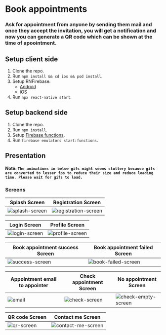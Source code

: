 # Book appointments

### Ask for appointment from anyone by sending them mail and once they accept the invitation, you will get a notification and now you can generate a QR code which can be shown at the time of apoointment.


## Setup client side

1.    Clone the repo.
2.    Run ````npm install && cd ios && pod install````.
3.    Setup RNFirebase.
      - [Android](https://rnfirebase.io/#2-android-setup)
      - [iOS](https://rnfirebase.io/#3-ios-setup)
4.    Run ````npx react-native start````.

## Setup backend side

1.    Clone the repo.
2.    Run ````npm install````.
3.    Setup [Firebase functions](https://firebase.google.com/docs/functions/get-started).
4.    Run ````firebase emulators start:functions````.


## Presentation

#### Note: ````The animations in below gifs might seems stuttery because gifs are converted to lesser fps to reduce their size and reduce loading time. Please wait for gifs to load.````

### Screens


|               Splash Screen                                                                                           |            Registration Screen                                                                                              |
|-----------------------------------------------------------------------------------------------------------------------|-----------------------------------------------------------------------------------------------------------------------------|
|![splash-screen](https://user-images.githubusercontent.com/26189041/113440116-68df1900-9409-11eb-8f5b-ae10397f2f8d.gif)|![registration-screen](https://user-images.githubusercontent.com/26189041/113440181-8613e780-9409-11eb-8a05-85c9696afd9c.gif)|

|               Login Screen                                                                                            |            Profile Screen                                                                                              |
|-----------------------------------------------------------------------------------------------------------------------|------------------------------------------------------------------------------------------------------------------------|
|![login-screen](https://user-images.githubusercontent.com/26189041/113440164-7dbbac80-9409-11eb-8609-d8eda89c6b91.gif) |![profile-screen](https://user-images.githubusercontent.com/26189041/113440168-7e544300-9409-11eb-8345-d23b5cbf15f3.gif)|

|               Book appointment success Screen                                                                         |               Book appointment failed Screen                                                                             |
|-----------------------------------------------------------------------------------------------------------------------|---------------------------------------------------------------------------------------------------------------------------|
![success-screen](https://user-images.githubusercontent.com/26189041/113440131-71375400-9409-11eb-8758-330f82d9c5e3.gif)|![book-failed-screen](https://user-images.githubusercontent.com/26189041/113440119-6c72a000-9409-11eb-8462-5fa2ea408eca.gif)|

|               Appointment email to appointer                                                                  |               Check appointment Screen                                                                               |                          No appointment Screen                                                                             |
|---------------------------------------------------------------------------------------------------------------|----------------------------------------------------------------------------------------------------------------------|----------------------------------------------------------------------------------------------------------------------------|
|![email](https://user-images.githubusercontent.com/26189041/113440537-3eda2680-940a-11eb-805b-821177517f02.png)|![check-screen](https://user-images.githubusercontent.com/26189041/113440145-75fc0800-9409-11eb-8273-df147aaffdc7.gif)|![check-empty-screen](https://user-images.githubusercontent.com/26189041/113440141-75637180-9409-11eb-9fe9-910efeee4b9a.gif)|

|               QR code Screen                                                                                      |               Contact me Screen                                                                                           |
|-------------------------------------------------------------------------------------------------------------------|---------------------------------------------------------------------------------------------------------------------------|
|![qr-screen](https://user-images.githubusercontent.com/26189041/113440486-279b3900-940a-11eb-9ee7-203132876203.gif)|![contact-me-screen](https://user-images.githubusercontent.com/26189041/113440161-7bf1e900-9409-11eb-8b71-70293da06bd5.gif)|

